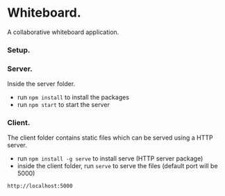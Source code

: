 # Whiteboard.

A collaborative whiteboard application.

### Setup.

### Server.

Inside the server folder.
- run `npm install` to install the packages
- run `npm start` to start the server

### Client.

The client folder contains static files which can be served using a HTTP server.
- run `npm install -g serve` to install serve (HTTP server package)
- inside the client folder, run `serve` to serve the files (default port will be 5000)
```http
http://localhost:5000
```